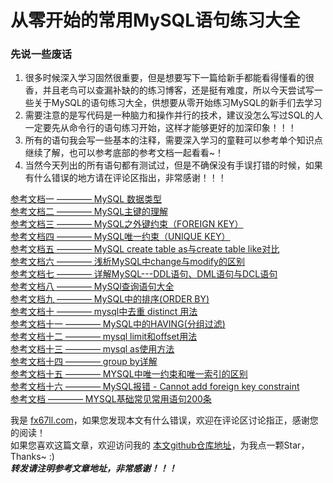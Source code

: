 # 从零开始的常用MySQL语句练习大全

### 先说一些废话
1. 很多时候深入学习固然很重要，但是想要写下一篇给新手都能看得懂看的很香，并且老鸟可以查漏补缺的的练习博客，还是挺有难度，所以今天尝试写一些关于MySQL的语句练习大全，供想要从零开始练习MySQL的新手们去学习
2. 需要注意的是写代码是一种脑力和操作并行的技术，建议没怎么写过SQL的人一定要先从命令行的语句练习开始，这样才能够更好的加深印象！！！  
3. 所有的语句我会写一些基本的注释，需要深入学习的童鞋可以参考单个知识点继续了解，也可以参考底部的参考文档一起看看~！
4. 当然今天列出的所有语句都有测试过，但是不确保没有手误打错的时候，如果有什么错误的地方请在评论区指出，非常感谢！！！


[参考文档一 ———— MySQL 数据类型](https://www.runoob.com/mysql/mysql-data-types.html)  
[参考文档二 ———— MySQL主键的理解](https://blog.csdn.net/guyuealian/article/details/50548963)  
[参考文档三 ———— MySQL之外键约束（FOREIGN KEY）](https://www.cnblogs.com/ccstu/p/12160703.html)  
[参考文档四 ———— MySQL唯一约束（UNIQUE KEY）](http://c.biancheng.net/view/2445.html)  
[参考文档五 ———— MySQL create table as与create table like对比](https://blog.csdn.net/leshami/article/details/46800847)  
[参考文档六 ———— 浅析MySQL中change与modify的区别](https://www.cnblogs.com/liuurick/p/11627109.html)  
[参考文档七 ———— 详解MySQL---DDL语句、DML语句与DCL语句](https://www.cnblogs.com/zhangmingcheng/p/5295684.html)  
[参考文档八 ———— MySQl查询语句大全](https://www.cnblogs.com/mofujin/p/11355517.html)  
[参考文档九 ———— MySQL中的排序(ORDER BY)](https://www.cnblogs.com/Guhongying/p/10541979.html)  
[参考文档十 ———— mysql中去重 distinct 用法](https://blog.csdn.net/xiaofan1988/article/details/43564133)  
[参考文档十一 ———— MySQL中的HAVING(分组过滤) ](https://www.cnblogs.com/mahaiwuji/p/12695635.html)  
[参考文档十二 ———— mysql limit和offset用法](https://www.cnblogs.com/dongml/p/10953846.html)  
[参考文档十三 ———— mysql as使用方法](https://www.cnblogs.com/yunlong-study/p/14441520.html)  
[参考文档十四 ———— group by详解](https://blog.csdn.net/jerrytomcat/article/details/82351605)  
[参考文档十五 ———— MYSQL中唯一约束和唯一索引的区别](https://www.cnblogs.com/xinruyi/p/11343165.html)  
[参考文档十六 ———— MySQL报错 - Cannot add foreign key constraint](https://blog.csdn.net/weixin_43744799/article/details/85056199)  
[参考文档 ———— MYSQL基础常见常用语句200条](https://blog.csdn.net/c361604199/article/details/79479398)  


我是 [fx67ll.com](https://fx67ll.com)，如果您发现本文有什么错误，欢迎在评论区讨论指正，感谢您的阅读！  
如果您喜欢这篇文章，欢迎访问我的 [本文github仓库地址](https://github.com/fx67ll/fx67llJava/blob/main/java-blog/2021/2021-11/mysql-rookie.md)，为我点一颗Star，Thanks~ :)  
***转发请注明参考文章地址，非常感谢！！！***